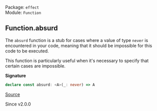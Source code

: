 Package: `effect`<br />
Module: `Function`<br />

## Function.absurd

The `absurd` function is a stub for cases where a value of type `never` is encountered in your code,
meaning that it should be impossible for this code to be executed.

This function is particularly useful when it's necessary to specify that certain cases are impossible.

**Signature**

```ts
declare const absurd: <A>(_: never) => A
```

[Source](https://github.com/Effect-TS/effect/tree/main/packages/effect/src/Function.ts#L399)

Since v2.0.0